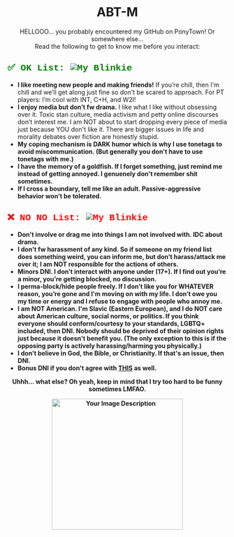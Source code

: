 <div align="center">
  <h1>ABT-M</h1>
  <p>HELLOOO... you probably encountered my GitHub on PonyTown! Or somewhere else...<br>
  Read the following to get to know me before you interact:</p>
</div>

<div align="left">
  <h2 style="color: green; font-family: 'Courier New', Courier, monospace;">✅ OK List: <img src="https://i.imgur.com/Z3TrtGJ.gif" alt="My Blinkie"></h2>
  <ul>
    <li><strong>I like meeting new people and making friends!</strong> If you’re chill, then I'm chill and we’ll get along just fine so don't be scared to approach. For PT players: I’m cool with INT, C+H, and W2I!</li>
    <li><strong>I enjoy media but don’t fw drama.</strong> I like what I like without obsessing over it. Toxic stan culture, media activism and petty online discourses don’t interest me. I am NOT about to start dropping every piece of media just because YOU don't like it. There are bigger issues in life and morality debates over fiction are honestly stupid.</li>
    <li><strong>My coping mechanism is DARK humor which is why I use tonetags to avoid miscommunication. (But generally you don't have to use tonetags with me.)</li>
    <li><strong>I have the memory of a goldfish.</strong> If I forget something, just remind me instead of getting annoyed. I genuenely don't remember shit sometimes.</li>
    <li><strong>If I cross a boundary, tell me like an adult.</strong> Passive-aggressive behavior won’t be tolerated.</li>
  </ul>
</div>

<div align="left">
  <h2 style="color: red; font-family: 'Courier New', Courier, monospace;">❌ NO NO List: <img src="https://blinkies.cafe/b/display/0106-vicioussmiley.gif" alt="My Blinkie"> </h2>

  <ul>
    <li><strong>Don't involve or drag me into things I am not involved with. IDC about drama.</strong></li>
    <li><strong>I don't fw harassment of any kind.</strong> So if someone on my friend list does something weird, you can inform me, but don’t harass/attack me over it; I am NOT responsible for the actions of others.</li>
    <li><strong>Minors DNI.</strong> I don’t interact with anyone under (17+). If I find out you’re a minor, you’re getting blocked, no discussion.</li>
    <li><strong>I perma-block/hide people freely.</strong> If I don’t like you for WHATEVER reason, you’re gone and I'm moving on with my life. I don’t owe you my time or energy and I refuse to engage with people who annoy me.</li>
    <li><strong>I am NOT American.</strong> I'm Slavic (Eastern European), and I do NOT care about American culture, social norms, or politics. If you think everyone should conform/courtesy to your standards, LGBTQ+ included, then DNI. Nobody should be deprived of their opinion rights just because it doesn't benefit you. (The only exception to this is if the opposing party is actively harassing/harming you physically.)</li>
    <li><strong>I don’t believe in God, the Bible, or Christianity.</strong> If that's an issue, then DNI.</li>
    <li><strong>Bonus DNI if you don't agree with <a href="https://i.imgur.com/xkHZT1l.jpeg">THIS</a> as well.</li>
  </ul>
</div>
<div align="center">
  <p><strong>Uhhh... what else? Oh yeah, keep in mind that I try too hard to be funny sometimes LMFAO.</strong></p>
  <img src="https://i.imgur.com/63uaJvl.png" alt="Your Image Description" width="300">
</div>

